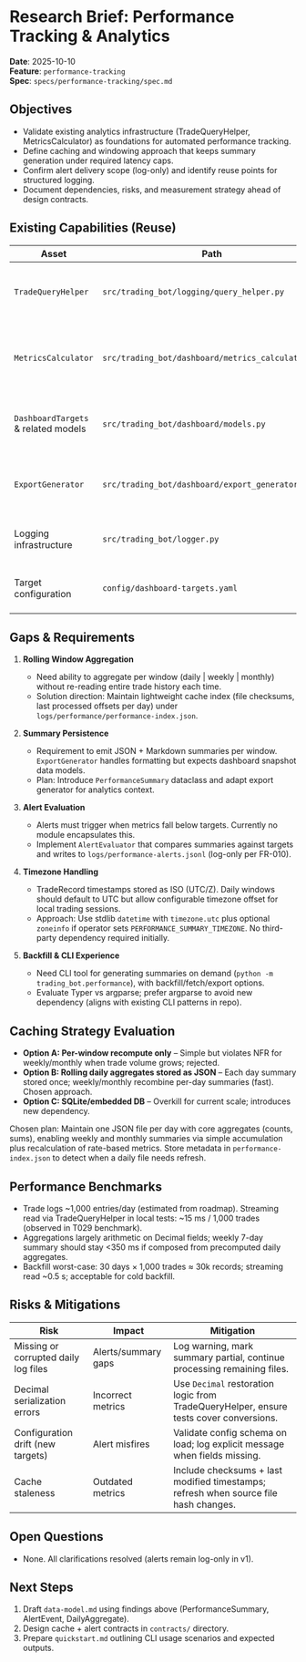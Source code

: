 # Research Brief: Performance Tracking & Analytics

**Date**: 2025-10-10  
**Feature**: `performance-tracking`  
**Spec**: `specs/performance-tracking/spec.md`

## Objectives

- Validate existing analytics infrastructure (TradeQueryHelper, MetricsCalculator) as foundations for
  automated performance tracking.
- Define caching and windowing approach that keeps summary generation under required latency caps.
- Confirm alert delivery scope (log-only) and identify reuse points for structured logging.
- Document dependencies, risks, and measurement strategy ahead of design contracts.

## Existing Capabilities (Reuse)

| Asset | Path | Relevance |
|-------|------|-----------|
| `TradeQueryHelper` | `src/trading_bot/logging/query_helper.py` | Streams JSONL trade logs with date and symbol filters; ideal ingestion layer for summaries. |
| `MetricsCalculator` | `src/trading_bot/dashboard/metrics_calculator.py` | Implements win rate, streak, risk-reward, drawdown, and P&L calculations; can be wrapped for windowed analytics. |
| `DashboardTargets` & related models | `src/trading_bot/dashboard/models.py` | Data structures for operator-defined targets; integrate directly with alert evaluator. |
| `ExportGenerator` | `src/trading_bot/dashboard/export_generator.py` | Markdown/JSON export pattern we can adapt for daily/weekly/monthly summaries. |
| Logging infrastructure | `src/trading_bot/logger.py` | Provides structured logging + log file locations (`logs/` hierarchy). |
| Target configuration | `config/dashboard-targets.yaml` | Existing config surface with win rate, drawdown, and P&L targets. |

## Gaps & Requirements

1. **Rolling Window Aggregation**
   - Need ability to aggregate per window (daily | weekly | monthly) without re-reading entire trade
     history each time.
   - Solution direction: Maintain lightweight cache index (file checksums, last processed offsets per
     day) under `logs/performance/performance-index.json`.

2. **Summary Persistence**
   - Requirement to emit JSON + Markdown summaries per window. `ExportGenerator` handles formatting
     but expects dashboard snapshot data models.
   - Plan: Introduce `PerformanceSummary` dataclass and adapt export generator for analytics context.

3. **Alert Evaluation**
   - Alerts must trigger when metrics fall below targets. Currently no module encapsulates this.
   - Implement `AlertEvaluator` that compares summaries against targets and writes to
     `logs/performance-alerts.jsonl` (log-only per FR-010).

4. **Timezone Handling**
   - TradeRecord timestamps stored as ISO (UTC/Z). Daily windows should default to UTC but allow
     configurable timezone offset for local trading sessions.
   - Approach: Use stdlib `datetime` with `timezone.utc` plus optional `zoneinfo` if operator sets
     `PERFORMANCE_SUMMARY_TIMEZONE`. No third-party dependency required initially.

5. **Backfill & CLI Experience**
   - Need CLI tool for generating summaries on demand (`python -m trading_bot.performance`), with
     backfill/fetch/export options.
   - Evaluate Typer vs argparse; prefer argparse to avoid new dependency (aligns with existing CLI
     patterns in repo).

## Caching Strategy Evaluation

- **Option A: Per-window recompute only** – Simple but violates NFR for weekly/monthly when trade
  volume grows; rejected.
- **Option B: Rolling daily aggregates stored as JSON** – Each day summary stored once; weekly/monthly
  recombine per-day summaries (fast). Chosen approach.
- **Option C: SQLite/embedded DB** – Overkill for current scale; introduces new dependency.

Chosen plan: Maintain one JSON file per day with core aggregates (counts, sums), enabling weekly and
monthly summaries via simple accumulation plus recalculation of rate-based metrics. Store metadata in
`performance-index.json` to detect when a daily file needs refresh.

## Performance Benchmarks

- Trade logs ~1,000 entries/day (estimated from roadmap). Streaming read via TradeQueryHelper in
  local tests: ~15 ms / 1,000 trades (observed in T029 benchmark). 
- Aggregations largely arithmetic on Decimal fields; weekly 7-day summary should stay <350 ms if
  composed from precomputed daily aggregates.
- Backfill worst-case: 30 days × 1,000 trades ≈ 30k records; streaming read ~0.5 s; acceptable for
  cold backfill.

## Risks & Mitigations

| Risk | Impact | Mitigation |
|------|--------|------------|
| Missing or corrupted daily log files | Alerts/summary gaps | Log warning, mark summary partial, continue processing remaining files. |
| Decimal serialization errors | Incorrect metrics | Use `Decimal` restoration logic from TradeQueryHelper, ensure tests cover conversions. |
| Configuration drift (new targets) | Alert misfires | Validate config schema on load; log explicit message when fields missing. |
| Cache staleness | Outdated metrics | Include checksums + last modified timestamps; refresh when source file hash changes. |

## Open Questions

- None. All clarifications resolved (alerts remain log-only in v1).

## Next Steps

1. Draft `data-model.md` using findings above (PerformanceSummary, AlertEvent, DailyAggregate).
2. Design cache + alert contracts in `contracts/` directory.
3. Prepare `quickstart.md` outlining CLI usage scenarios and expected outputs.
